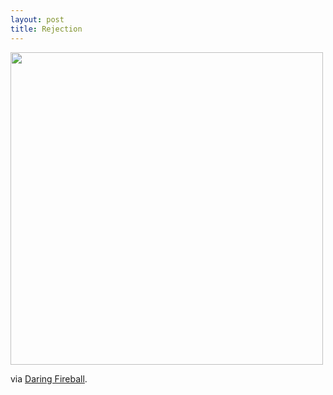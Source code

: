 ```yaml
---
layout: post
title: Rejection
---
```

<a href="http://notinventedhe.re/on/2009-11-23"><img src="http://thiswas.notinventedhe.re/on/2009-11-23" width="500"/></a>

via [Daring Fireball](http://daringfireball.net/linked/2009/11/23/not-invented-here).